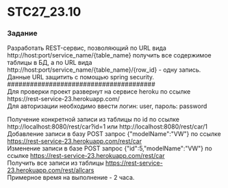 # STC27_23.10
<h3>Задание</h3>
Разработать REST-сервис, позволяющий по URL вида
http://host:port/service_name/{table_name} получить все содержимое таблицы в БД, а по
URL вида http://host:port/service_name/{table_name}/{row_id} - одну запись. Данные URL
защитить с помощью spring security.<br>
#######################################<br>
Для проверки проект развернут на сервисе heroku по ссылке https://rest-service-23.herokuapp.com/<br>
Для авторизации необходимо ввести логин: user, пароль: password<br>

Получение конкретной записи из таблицы по id по ссылке http://localhost:8080/rest/car?id=1 или http://localhost:8080/rest/car/1 <br>
Добавление записи в базу POST запрос {"modelName":"VW"} по ссылке https://rest-service-23.herokuapp.com/rest/car <br>
Изменение записи в базе POST запрос {"id":5,"modelName":"VW"} по ссылке https://rest-service-23.herokuapp.com/rest/car <br>
Получить все записи из таблицы https://rest-service-23.herokuapp.com/rest/allcars <br>
Примерное время на выполнение - 2 часа.
